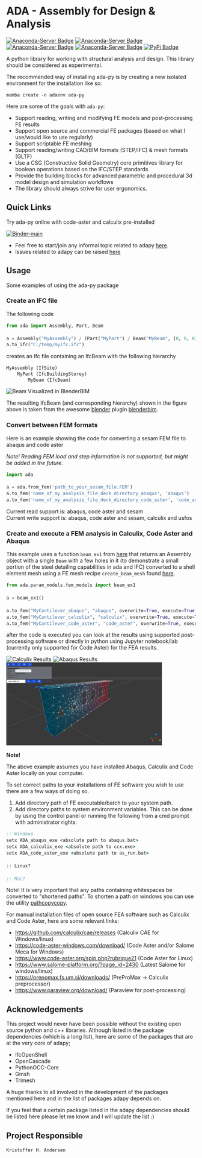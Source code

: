 # ADA - Assembly for Design & Analysis

[![Anaconda-Server Badge](https://anaconda.org/conda-forge/ada-py/badges/version.svg)](https://anaconda.org/conda-forge/ada-py)
[![Anaconda-Server Badge](https://anaconda.org/conda-forge/ada-py/badges/latest_release_date.svg)](https://anaconda.org/krande/ada-py)
[![Anaconda-Server Badge](https://anaconda.org/conda-forge/ada-py/badges/platforms.svg)](https://anaconda.org/conda-forge/ada-py)
[![Anaconda-Server Badge](https://anaconda.org/conda-forge/ada-py/badges/downloads.svg)](https://anaconda.org/conda-forge/ada-py)
[![PyPi Badge](https://img.shields.io/pypi/v/ada-py)](https://pypi.org/project/ada-py/)

A python library for working with structural analysis and design. This library should be considered as experimental.

The recommended way of installing ada-py is by creating a new isolated environment for the installation like so:

```
mamba create -n adaenv ada-py
```

Here are some of the goals with `ada-py`:

* Support reading, writing and modifying FE models and post-processing FE results
* Support open source and commercial FE packages (based on what I use/would like to use regularly)
* Support scriptable FE meshing
* Support reading/writing CAD/BIM formats (STEP/IFC) & mesh formats (GLTF)
* Use a CSG (Constructive Solid Geometry) core primitives library for boolean operations based on the IFC/STEP standards
* Provide the building blocks for advanced parametric and procedural 3d model design and simulation workflows
* The library should always strive for user ergonomics.

## Quick Links

Try ada-py online with code-aster and calculix pre-installed

[![Binder-main](https://mybinder.org/badge_logo.svg)](https://mybinder.org/v2/gh/Krande/adapy/main)


* Feel free to start/join any informal topic related to adapy [here](https://github.com/Krande/adapy/discussions).
* Issues related to adapy can be raised [here](https://github.com/Krande/adapy/issues)


## Usage
Some examples of using the ada-py package 


### Create an IFC file

The following code

```python
from ada import Assembly, Part, Beam

a = Assembly("MyAssembly") / (Part("MyPart") / Beam("MyBeam", (0, 0, 0), (1, 0, 0), "IPE300"))
a.to_ifc("C:/temp/myifc.ifc")
```

creates an Ifc file containing an IfcBeam with the following hierarchy 
    
    MyAssembly (IfSite)
        MyPart (IfcBuildingStorey)
            MyBeam (IfcBeam)

![Beam Visualized in BlenderBIM](docs/_static/figures/my_beam.png)

The resulting IfcBeam (and corresponding hierarchy) shown in the figure above is taken from the awesome 
[blender](https://blender.org) plugin [blenderbim](https://blenderbim.org/).

### Convert between FEM formats

Here is an example showing the code for converting a sesam FEM file to abaqus and code aster

_Note! Reading FEM load and step information is not supported, but might be added in the future._

```python
import ada

a = ada.from_fem('path_to_your_sesam_file.FEM')
a.to_fem('name_of_my_analysis_file_deck_directory_abaqus', 'abaqus')
a.to_fem('name_of_my_analysis_file_deck_directory_code_aster', 'code_aster')
```

Current read support is: abaqus, code aster and sesam  
Current write support is: abaqus, code aster and sesam, calculix and usfos

### Create and execute a FEM analysis in Calculix, Code Aster and Abaqus

This example uses a function `beam_ex1` from [here](src/ada/param_models/fem_models.py) that returns an
Assembly object with a single `Beam` with a few holes in it (to demonstrate a small portion of the steel detailing 
capabilities in ada and IFC) converted to a shell element mesh using a FE mesh recipe `create_beam_mesh` found 
[here](ada/fem/io/mesh/recipes.py). 

```python
from ada.param_models.fem_models import beam_ex1

a = beam_ex1()

a.to_fem("MyCantilever_abaqus", "abaqus", overwrite=True, execute=True, run_ext=True)
a.to_fem("MyCantilever_calculix", "calculix", overwrite=True, execute=True)
a.to_fem("MyCantilever_code_aster", "code_aster", overwrite=True, execute=True)
```

after the code is executed you can look at the results using supported post-processing software or directly
in python using Jupyter notebook/lab (currently only supported for Code Aster) for the FEA results.

<img src="docs/_static/figures/fem_beam_paraview.png" alt="Calculix Results" height="220"/>
<img src="docs/_static/figures/fem_beam_abaqus.png" alt="Abaqus Results" height="220"/>
<img src="docs/_static/figures/code_aster_jupyter_displ.png" alt="Code Aster (jupyter) results" height="220"/>


**Note!**

The above example assumes you have installed Abaqus, Calculix and Code Aster locally on your computer.

To set correct paths to your installations of FE software you wish to use there are a few ways of doing so.

1. Add directory path of FE executable/batch to your system path.
2. Add directory paths to system environment variables. This can be done by using the control panel or 
   running the following from a cmd prompt with administrator rights:
    
```cmd
:: Windows
setx ADA_abaqus_exe <absolute path to abaqus.bat>
setx ADA_calculix_exe <absolute path to ccx.exe>
setx ADA_code_aster_exe <absolute path to as_run.bat>

:: Linux?

:: Mac?
```

Note! It is very important that any paths containing whitespaces be converted to "shortened paths". To shorten a path
on windows you can use the utility [pathcopycopy](https://pathcopycopy.github.io/).

For manual installation files of open source FEA software such as Calculix and Code Aster, 
here are some relevant links:

* https://github.com/calculix/cae/releases (Calculix CAE for Windows/linux)
* https://code-aster-windows.com/download/ (Code Aster and/or Salome Meca for Windows)
* https://www.code-aster.org/spip.php?rubrique21 (Code Aster for Linux)
* https://www.salome-platform.org/?page_id=2430 (Latest Salome for windows/linux)
* https://prepomax.fs.um.si/downloads/ (PreProMax -> Calculix preprocessor)
* https://www.paraview.org/download/ (Paraview for post-processing)


## Acknowledgements

This project would never have been possible without the existing open source python and c++ libraries. 
Although listed in the package dependencies (which is a long list), here are some of the packages that are at the very 
core of adapy;

* IfcOpenShell
* OpenCascade
* PythonOCC-Core
* Gmsh
* Trimesh

A huge thanks to all involved in the development of the packages mentioned here and in the list of packages adapy
depends on.

If you feel that a certain package listed in the adapy dependencies should be listed here please let me know and I will 
update the list :)


## Project Responsible ###

	Kristoffer H. Andersen
